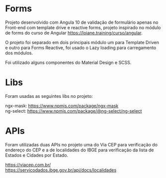 # Forms

Projeto desenvolvido com Angula 10 de validação de formulário apenas no Front-end com template drive e reactive forms, projeto inspirado no módulo de forms do curso de Angular https://loiane.training/curso/angular.

O projeto foi separado em dois principais módulo um para Template Driven e outro para Forms Reactive, foi usado o Lazy loading para carregamento dos módulos.

Foi utilizado alguns componentes do Material Design e SCSS.

# Libs

Foram usadas as seguintes libs no projeto:

ngx-mask: https://www.npmjs.com/package/ngx-mask <br />
ng-select: https://www.npmjs.com/package/@ng-select/ng-select <br />

# APIs

Foram utilizadas duas APIs no projeto uma do Via CEP para verificação do endereço do CEP e a de localidades do IBGE para verificação da lista de Estados e Cidades por Estado.

https://viacep.com.br/ <br />
https://servicodados.ibge.gov.br/api/docs/localidades <br />

